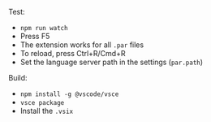Test:
- `npm run watch`
- Press F5
- The extension works for all `.par` files
- To reload, press Ctrl+R/Cmd+R
- Set the language server path in the settings (`par.path`)

Build:
- `npm install -g @vscode/vsce`
- `vsce package`
- Install the `.vsix`